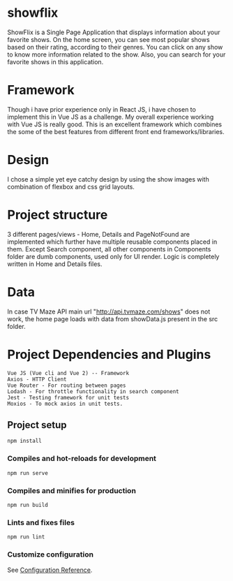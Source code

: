 # showflix

ShowFlix is a Single Page Application that displays information about your favorite shows.
On the home screen, you can see most popular shows based on their rating, according to their genres.
You can click on any show to know more information related to the show. Also, you can search for your favorite shows in this application.

# Framework

Though i have prior experience only in React JS, i have chosen to implement this in Vue JS as a challenge. My overall experience working with Vue JS is really good. This is an excellent framework which combines the some of the best features from different front end frameworks/libraries.

# Design

I chose a simple yet eye catchy design by using the show images with combination of flexbox and css grid layouts.

# Project structure

3 different pages/views - Home, Details and PageNotFound are implemented which further have multiple reusable components placed in them.
Except Search component, all other components in Components folder are dumb components, used only for UI render. Logic is completely written in Home and Details files.

# Data

In case TV Maze API main url "http://api.tvmaze.com/shows" does not work, the home page loads with data from showData.js present in the src folder.

# Project Dependencies and Plugins

    Vue JS (Vue cli and Vue 2) -- Framework
    Axios - HTTP Client
    Vue Router - For routing between pages
    Lodash - For throttle functionality in search component
    Jest - Testing framework for unit tests
    Moxios - To mock axios in unit tests.

## Project setup

```
npm install
```

### Compiles and hot-reloads for development

```
npm run serve
```

### Compiles and minifies for production

```
npm run build
```

### Lints and fixes files

```
npm run lint
```

### Customize configuration

See [Configuration Reference](https://cli.vuejs.org/config/).
